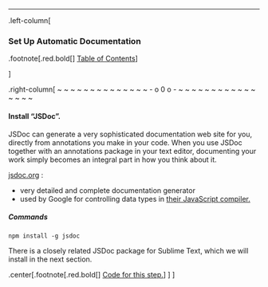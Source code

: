 ---
.left-column[
  ### Set Up Automatic Documentation
.footnote[.red.bold[] [Table of Contents](./)] 
<!-- H -->]
.right-column[
~ ~ ~ ~ ~ ~ ~ ~ ~ ~ ~ ~ ~ ~ - o 0 o - ~ ~ ~ ~ ~ ~ ~ ~ ~ ~ ~ ~ ~ ~ ~ ~

#### Install “JSDoc”.

JSDoc can generate a very sophisticated documentation web site for you, directly from annotations you make in your code.  When you use JSDoc together with an annotations package in your text editor, documenting your work simply becomes an integral part in how you think about it.

[jsdoc.org](http://usejsdoc.org/) : 
  - very detailed and complete documentation generator
  - used by Google for controlling data types in <a href="https://developers.google.com/closure/compiler/docs/js-for-compiler" target="_blank">their JavaScript compiler.</a>

##### Commands
```terminal
npm install -g jsdoc
```

There is a closely related JSDoc package for Sublime Text, which we will install in the next section.
<!-- Code for this begins at line #185 -->
<!-- B -->
.center[.footnote[.red.bold[] <a href="https://github.com/martinhbramwell/Meteor-CI-Tutorial/blob/master/Part01_PrepareTheMachine.sh#L185" target="_blank">Code for this step.</a>] ]
]
